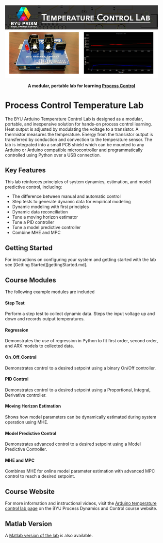 <p align="center">
<img src="./images/banner.png">
</p>

<p style="text-align: center;">
<b>A modular, portable lab for learning <a href="http://apmonitor.com/pdc/index.php">Process Control</a></b>
</p>

# Process Control Temperature Lab

The BYU Arduino Temperature Control Lab is designed as a modular, portable, and inexpensive solution for hands-on process control learning.  Heat output is adjusted by modulating the voltage to a transistor. A thermistor measures the temperature. Energy from the transistor output is transferred by conduction and convection to the temperature sensor.  The lab is integrated into a small PCB shield which can be mounted to any Arduino or Arduino compatible microcontroller and programmatically controlled using Python over a USB connection.  

## Key Features
This lab reinforces principles of system dynamics, 
estimation, and model predictive control, including:

* The difference between manual and automatic control
* Step tests to generate dynamic data for empirical modeling
* Dynamic modeling with first principles
* Dynamic data reconciliation
* Tune a moving horizon estimator
* Tune a PID controller
* Tune a model predictive controller
* Combine MHE and MPC

## Getting Started

For instructions on configuring your system and getting started with the lab see [Getting Started][gettingStarted.md].

## Course Modules

The following example modules are included

#### Step Test

Perform a step test to collect dynamic data.  Steps the input voltage up and down and records output temperatures.

#### Regression

Demonstrates the use of regression in Python to fit first order, second order, and ARX models to collected data.

#### On_Off_Control

Demonstrates control to a desired setpoint using a binary On/Off controller.

#### PID Control

Demonstrates control to a desired setpoint using a Proportional, Integral, Derivative controller.

#### Moving Horizon Estimation

Shows how model parameters can be dynamically estimated during system operation using MHE.

#### Model Predictive Control

Demonstrates advanced control to a desired setpoint using a Model Predictive Controller.

#### MHE and MPC

Combines MHE for online model parameter estimation with advanced MPC control to reach a desired setpoint.

## Course Website

For more information and instructional videos, visit the [Arduino temperature control lab page](http://apmonitor.com/pdc/index.php/Main/ArduinoTemperatureControl) on the BYU Process Dynamics and Control course website.

## Matlab Version

A [Matlab version of the lab](http://apmonitor.com/do/index.php/Main/ArduinoLab) is also available.


